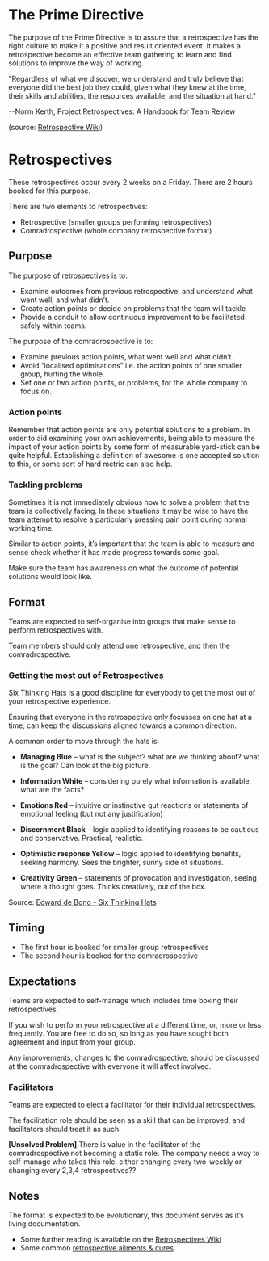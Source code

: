 
# The Prime Directive

The purpose of the Prime Directive is to assure that a retrospective has the right culture to make it a positive and result oriented event. It makes a retrospective become an effective team gathering to learn and find solutions to improve the way of working.

"Regardless of what we discover, we understand and truly believe that everyone did the best job they could, given what they knew at the time, their skills and abilities, the resources available, and the situation at hand."

--Norm Kerth, Project Retrospectives: A Handbook for Team Review

(source: [Retrospective Wiki](http://retrospectivewiki.org/index.php?title=The_Prime_Directive))


# Retrospectives

These retrospectives occur every 2 weeks on a Friday. There are 2 hours booked for this purpose. 

There are two elements to retrospectives:

* Retrospective (smaller groups performing retrospectives)
* Comradrospective (whole company retrospective format)

## Purpose 

The purpose of retrospectives is to:

* Examine outcomes from previous retrospective, and understand what went well, and what didn’t.
* Create action points or decide on problems that the team will tackle
* Provide a conduit to allow continuous improvement to be facilitated safely within teams.


The purpose of the comradrospective is to:

*  Examine previous action points, what went well and what didn’t.
*  Avoid “localised optimisations” i.e. the action points of one smaller group, hurting the whole.
*  Set one or two action points, or problems, for the whole company to focus on.

### Action points

Remember that action points are only potential solutions to a problem. In order to aid examining your own achievements, being able to measure the impact of your action points by some form of measurable yard-stick can be quite helpful. Establishing a definition of awesome is one accepted solution to this, or some sort of hard metric can also help.

### Tackling problems

Sometimes it is not immediately obvious how to solve a problem that the team is collectively facing. In these situations it may be wise to have the team attempt to resolve a particularly pressing pain point during normal working time.

Similar to action points, it’s important that the team is able to measure and sense check whether it has made progress towards some goal. 

Make sure the team has awareness on what the outcome of potential solutions would look like.

## Format

Teams are expected to self-organise into groups that make sense to perform retrospectives with.

Team members should only attend one retrospective, and then the comradrospective.

### Getting the most out of Retrospectives

Six Thinking Hats is a good discipline for everybody to get the most out of your retrospective experience.

Ensuring that everyone in the retrospective only focusses on one hat at a time, can keep the discussions aligned towards a common direction. 

A common order to move through the hats is:

* **Managing Blue** – what is the subject? what are we thinking about? what is the goal? Can look at the big picture.

* **Information White** – considering purely what information is available, what are the facts?

* **Emotions Red** – intuitive or instinctive gut reactions or statements of emotional feeling (but not any justification)

* **Discernment Black** – logic applied to identifying reasons to be cautious and conservative. Practical, realistic.

* **Optimistic response Yellow** – logic applied to identifying benefits, seeking harmony. Sees the brighter, sunny side of situations.

* **Creativity Green** – statements of provocation and investigation, seeing where a thought goes. Thinks creatively, out of the box.

Source: [Edward de Bono - Six Thinking Hats](https://en.wikipedia.org/wiki/Six_Thinking_Hats)

## Timing

* The first hour is booked for smaller group retrospectives
* The second hour is booked for the comradrospective

## Expectations

Teams are expected to self-manage which includes time boxing their retrospectives.

If you wish to perform your retrospective at a different time, or, more or less frequently. You are free to do so, so long as you have sought both agreement and input from your group.

Any improvements, changes to the comradrospective, should be discussed at the comradrospective with everyone it will affect involved.

### Facilitators

Teams are expected to elect a facilitator for their individual retrospectives.

The facilitation role should be seen as a skill that can be improved, and facilitators should treat it as such.

**[Unsolved Problem]** There is value in the facilitator of the comradrospective not becoming a static role. The company needs a way to self-manage who takes this role, either changing every two-weekly or changing every 2,3,4 retrospectives??

## Notes

The format is expected to be evolutionary, this document serves as it’s living documentation. 

* Some further reading is available on the [Retrospectives Wiki](http://retrospectivewiki.org/)
* Some common [retrospective ailments & cures](index.php?title=Common_ailments_%26_cures)
